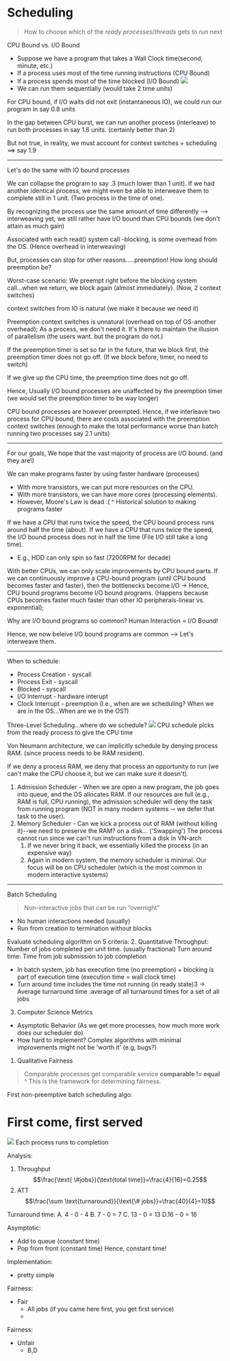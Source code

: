 # Scheduling
> How to choose which of the *ready processes*/*threads* gets to *run* next

CPU Bound vs. I/O Bound
- Suppose we have a program that takes a Wall Clock time(second, minute, etc.)
- If a process uses most of the time running instructions (CPU Bound)
- If a process spends most of the time blocked (I/O Bound)
![](CPU-IO-Bound-Scheduling.png)
- We can run them sequentially (would take 2 time units)

For CPU bound, if I/O waits did not exit (instantaneous IO), we could run our program in say 0.8 units

In the gap between CPU burst, we can run another process (interleave) to run both processes in say 1.6 units. (certainly better than 2)

But not true, in reality, we must account for context switches + scheduling ==> say 1.9

---
Let's do the same with IO bound processes

We can collapse the program to say .3 (much lower than 1 unit).
If we had another identical process, we might even be able to interweave them to complete still in 1 unit. (Two process in the time of one).

By recognizing the process use the same amount of time differently --> interweaving
yet, we still rather have I/O bound than CPU bounds (we don't attain as much gain)


Associated with each read() system call -blocking, is some overhead from the OS. (Hence overhead in interweaving)

But, processes can stop for other reasons.....preemption!
How long should preemption be?

Worst-case scenario: We preempt right before the blocking system call...when we return, we block again (almost immediately). (Now, 2 context switches)

context switches from IO is natural (we make it because we need it)

Preemption context switches is unnatural (overhead on top of OS-another overhead); As a process, we don't need it. It's there to maintain the illusion of parallelism (the users want. but the program do not.)

If the preemption timer is set so far in the future, that we block first, the preemption timer does not go off. (If we block before, timer, no need to switch)

If we give up the CPU time, the preemption time does not go off.

Hence, Usually I/O bound processes are unaffected by the preemption timer (we would set the preemption timer to be way longer)

CPU bound processes are however preempted. Hence, if we interleave two process for CPU bound, there are costs associated with the preemption context switches (enough to make the total performance worse than batch running two processes say 2.1 units)

---
For our goals, We hope that the vast majority of process are I/O bound. (and they are!)

We can make programs faster by using faster hardware (processes)
- With more transistors, we can put more resources on the CPU.
- With more transistors, we can have more cores (processing elements).
- However, Moore's Law is dead :(
^ Historical solution to making programs faster


If we have a CPU that runs twice the speed, the CPU bound process runs around half the time (about).
If we have a CPU that runs twice the speed, the I/O bound process does not in half the time (File I/O still take a long time).
- E.g., HDD can only spin so fast (7200RPM for decade)

With better CPUs, we can only scale improvements by CPU bound parts. If we can continuously improve a CPU-bound program (until CPU bound becomes faster and faster),  then the bottlenecks become I/O → Hence, CPU bound programs become I/O bound programs. (Happens because CPUs becomes faster much faster than other IO peripherals-linear vs. exponential);

Why are I/O bound programs so common? Human Interaction = I/O Bound!

Hence, we now beleive I/O bound programs are common --> Let's interweave them.


---


When to schedule:
- Process Creation - syscall
- Process Exit - syscall
- Blocked - syscall
- I/O Interrupt - hardware interupt
- Clock Interrupt - preemption
(I.e., when are we scheduling? When we are in the OS...When are we in the OS?)

Three-Level Scheduling...where do we schedule?
![](three-level-schedule.png)
CPU schedule picks from the ready process to give the CPU time


Von Neumann architecture, we can implicitly schedule by denying process RAM. (since process needs to be RAM resident).

If we deny a process RAM, we deny that process an opportunity to run (we can't make the CPU choose it, but we can make sure it doesn't).
1. Admission Scheduler - When we are open a new program, the job goes into queue, and the OS allocates RAM. If our resources are full (e.g., RAM is full, CPU running), the admission scheduler will deny the task from running program (NOT in many modern systems ⇾ we defer that task to the user).
2. Memory Scheduler - Can we kick a process out of RAM (without killing it)--we need to preserve the RAM? on a disk... ('Swapping') The process cannot run since we can't run instructions from a disk in VN-arch
	1. If we never bring it back, we essentially killed the process (in an expensive way)
	2. Again in modern system, the memory scheduler is minimal.
Our focus will be on CPU scheduler (which is the most common in modern interactive systems)



---
Batch Scheduling
> Non-interactive jobs that can be run “overnight”
- No human interactions needed (usually)
- Run from creation to termination without blocks

Evaluate scheduling algorithm on 5 criteria:
2. Quantitative 
Throughput: Number of jobs completed per unit time. (usually fractional)
Turn around time: Time from job submission to job completion 
- In batch system, job has execution time (no preemption) + blocking is part of execution time (execution time = wall clock time)
- Turn around time includes the time not running (in ready state)3
→ Average turnaround time :average of all turnaround times for a set of all jobs
3. Computer Science Metrics
- Asymptotic Behavior (As we get more processes, how much more work does our scheduler do)
- How hard to implement? Complex algorithms with minimal improvements might not be 'worth it' (e.g, bugs?)
1. Qualitative
Fairness
> Comparable processes get comparable service
**comparable != equal**
^ This is the framework for determining fairness.

First non-preemptive batch scheduling algo:
# First come,  first served
![](Pasted%20image%2020230213103853.png)
Each process runs to completion

Analysis:
1. Throughput
$$\frac{\text{ \#jobs}}{\text{total time}}=\frac{4}{16}=0.25$$
2. ATT
$$\frac{\sum \text{turnaround}}{\text{\# jobs}}=\frac{40}{4}=10$$

Turnaround time:
A. 4 - 0 - 4
B. 7 - 0 = 7
C. 13 - 0 = 13
D.16 - 0 = 16

Asymptotic:
- Add to queue (constant time)
- Pop from front (constant time)
Hence, constant time!

Implementation:
- pretty simple

Fairness:
- Fair
	- All jobs (if you came here first, you get first service)
	- 


Fairness:
- Unfair
	- B,D
